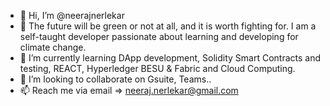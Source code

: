 - 👋 Hi, I’m @neerajnerlekar
- 👀 The future will be green or not at all, and it is worth fighting for. I am a self-taught developer passionate about learning and developing for climate change. 
- 🌱 I’m currently learning DApp development, Solidity Smart Contracts and testing, REACT, Hyperledger BESU & Fabric and Cloud Computing.
- 💞️ I’m looking to collaborate on Gsuite, Teams..
- 📫 Reach me via email => neeraj.nerlekar@gmail.com

<!---
neerajnerlekar/neerajnerlekar is a ✨ special ✨ repository because its `README.md` (this file) appears on your GitHub profile.
You can click the Preview link to take a look at your changes.
--->
